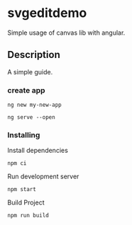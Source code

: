 


# svgeditdemo

Simple usage of canvas lib with angular.

## Description

A simple guide.


### create app

```
ng new my-new-app
```
```
ng serve --open
```

### Installing

Install dependencies
```
npm ci
```

Run development server
```
npm start

```

Build Project

```
npm run build
```